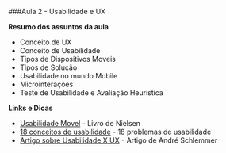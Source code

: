 ###Aula 2 - Usabilidade e UX

**Resumo dos assuntos da aula**

- Conceito de UX
- Conceito de Usabilidade
- Tipos de Dispositivos Moveis
- Tipos de Solução
- Usabilidade no mundo Mobile
- Microinterações
- Teste de Usabilidade e Avaliação Heuristica

**Links e Dicas**

- [Usabilidade Movel](http://www.buscape.com.br/usabilidade-movel-jakob-nielsen-raluca-budiu-8535264272.html#precos) - Livro de Nielsen
- [18 conceitos de usabilidade](http://viverdeblog.com/18-problemas-usabilidade/) - 18 problemas de usabilidade
- [Artigo sobre Usabilidade X UX](http://www.academia.edu/1869477/USABILIDADE_and_USER_EXPERIENCE_USABILIDADE_VERSUS_USER_EXPERIENCE_USABILIDADE_EM_USER_EXPERIENCE_UMA_DISCUSS%C3%83O_TE%C3%93RICO-METODOL%C3%93GICA_SOBRE_COMUNALIDADES_E_DIFEREN%C3%87AS?login=fabio.elisio@gmail.com&email_was_taken=true) - Artigo de André Schlemmer
